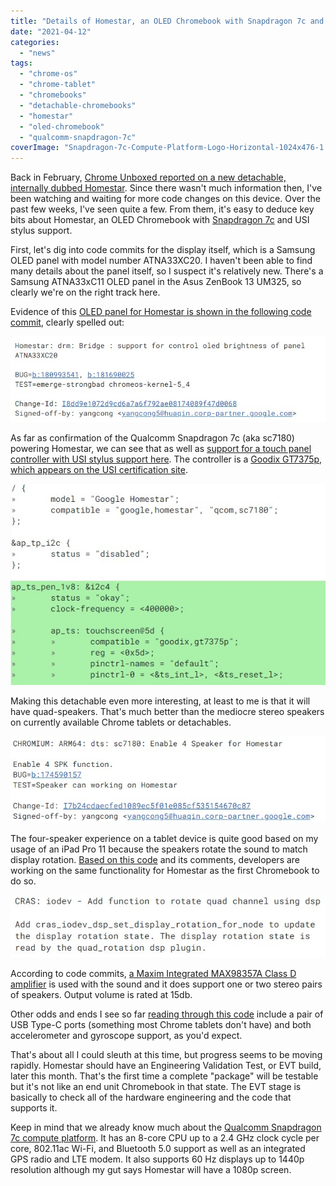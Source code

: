 ```yaml
---
title: "Details of Homestar, an OLED Chromebook with Snapdragon 7c and USI stylus support"
date: "2021-04-12"
categories: 
  - "news"
tags: 
  - "chrome-os"
  - "chrome-tablet"
  - "chromebooks"
  - "detachable-chromebooks"
  - "homestar"
  - "oled-chromebook"
  - "qualcomm-snapdragon-7c"
coverImage: "Snapdragon-7c-Compute-Platform-Logo-Horizontal-1024x476-1.jpg"
---
```


Back in February, [Chrome Unboxed reported on a new detachable, internally dubbed Homestar](https://chromeunboxed.com/chromebook-tablet-snapdragon-7c-homestar-coachz-strongbad). Since there wasn't much information then, I've been watching and waiting for more code changes on this device. Over the past few weeks, I've seen quite a few. From them, it's easy to deduce key bits about Homestar, an OLED Chromebook with [Snapdragon 7c](https://www.aboutchromebooks.com/tag/snapdragon-7c/ "Snapdragon 7c") and USI stylus support.

First, let's dig into code commits for the display itself, which is a Samsung OLED panel with model number ATNA33XC20. I haven't been able to find many details about the panel itself, so I suspect it's relatively new. There's a Samsung ATNA33xC11 OLED panel in the Asus ZenBook 13 UM325, so clearly we're on the right track here.

Evidence of this [OLED panel for Homestar is shown in the following code commit](https://chromium-review.googlesource.com/c/chromiumos/third_party/kernel/+/2793105), clearly spelled out:

![Homestar Chromebook OLED panel by Samsung](images/Homestar-OLED-panel-by-Samsung.jpg)

As far as confirmation of the Qualcomm Snapdragon 7c (aka sc7180) powering Homestar, we can see that as well as [support for a touch panel controller with USI stylus support here](https://chromium-review.googlesource.com/c/chromiumos/third_party/kernel/+/2793108/1). The controller is a [Goodix GT7375p, which appears on the USI certification site](https://universalstylus.org/product-showcase/product-submission/gt7375p/).

![Homestar Chromebook CPU and touch panel](images/Homestart-Chromebook-touchpanel-and-USI.jpg)

Making this detachable even more interesting, at least to me is that it will have quad-speakers. That's much better than the mediocre stereo speakers on currently available Chrome tablets or detachables.

![](images/Homestar-Chromebook-quad-speakers.jpg)

The four-speaker experience on a tablet device is quite good based on my usage of an iPad Pro 11 because the speakers rotate the sound to match display rotation. [Based on this code](https://chromium-review.googlesource.com/c/chromiumos/third_party/adhd/+/2812624) and its comments, developers are working on the same functionality for Homestar as the first Chromebook to do so.

![](images/Homestar-Chromebook-speaker-rotation.jpg)

According to code commits, [a Maxim Integrated MAX98357A Class D amplifier](https://www.maximintegrated.com/en/products/analog/audio/MAX98357A.html "https://www.maximintegrated.com/en/products/analog/audio/MAX98357A.html") is used with the sound and it does support one or two stereo pairs of speakers. Output volume is rated at 15db.

Other odds and ends I see so far [reading through this code](https://chromium-review.googlesource.com/c/chromiumos/platform/ec/+/2805224/2/board/homestar/board.c#323) include a pair of USB Type-C ports (something most Chrome tablets don't have) and both accelerometer and gyroscope support, as you'd expect.

That's about all I could sleuth at this time, but progress seems to be moving rapidly. Homestar should have an Engineering Validation Test, or EVT build, later this month. That's the first time a complete "package" will be testable but it's not like an end unit Chromebook in that state. The EVT stage is basically to check all of the hardware engineering and the code that supports it.

Keep in mind that we already know much about the [Qualcomm Snapdragon 7c compute platform](https://www.qualcomm.com/products/snapdragon-7c-compute-platform). It has an 8-core CPU up to a 2.4 GHz clock cycle per core, 802.11ac Wi-Fi, and Bluetooth 5.0 support as well as an integrated GPS radio and LTE modem. It also supports 60 Hz displays up to 1440p resolution although my gut says Homestar will have a 1080p screen.
